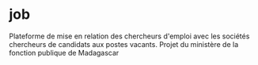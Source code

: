 job
==========

Plateforme de mise en relation des chercheurs d'emploi avec les sociétés chercheurs de candidats aux postes vacants.
Projet du ministère de la fonction publique de Madagascar
